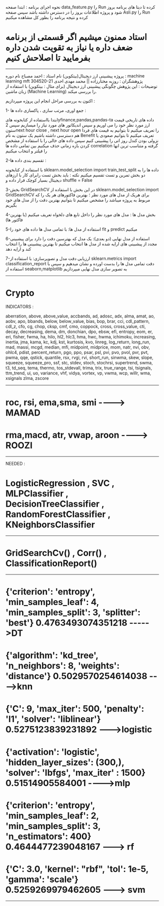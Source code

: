 نحوه اجرای برنامه :
ابتدا صفحه data_feature.py را Run کرده تا دیتا های برنامه بروز شود و پروژه اطلاعات بروز را در دسترس داشته باشد
سپس صفحه Asli.py را Run کرده و نتیجه برنامه را بطور کل مشاهده میکنیم

#  استاد ممنون میشیم اگر قسمتی از برنامه ضعف داره یا نیاز به تقویت شدن داره  بفرمایید تا اصلاحش کنیم

-------------------------------------------------------------------------------------------------

پروژه پیشبینی ارز دیجیتال(بیتکوین)
نام استاد : احمد مصباح
نام دوره : machine learning mft 304520-21
پژوهشگران : روزبه مختارزاده  ||  محمد مهدی احدی
توضیحات : این پژوهش چگونگی پیشبینی ارز دیجیتال (برای مثال : بیتکوین) با استفاده از زبان ماشین (Machine Learning) را بررسی میکند.

اکنون به بررسی مراحل انجام این پروژه میپردازیم :


1- جمع اوری، مرتب سازی ، پاکسازی داده ها :

ابتدا بااستفاده از کتابخونه هایyfinance,pandas,pandas-ta داده های تاریخی قیمت ارز مورد نظر خود را می اوریم و سپس اندیکاتور های مورد نیاز را میسازیم
سپس 2 ستونnext hour close , next hour open را تعریف میکنیم تا بتوانیم به قیمت های فردا هم دسترسی داشته باشیم
یک ستون به نام Benefit  تعریف میکنیم تا بتوانیم صعودی یا نزولی بودن کندل روز اتی را پیشبینی کنیم
سپس داده های خالی را با استفاده از مشخص کردن بازه زمانی  حذف میکنیم 
بین تمامی داده ها correlation گرفته و متناسب ترین انها را فیلتر و انتخاب میکنیم 

2-تقسیم بندی داده ها :

با استفاده از کتابخونه sklearn.model_selection import train_test_split  داده ها را به دو بخش تمرین و تست تقسیم میکنیم 
نکته : باید بخش تست رابرای کار با ارزهای دیجیتال بسیار کوچک قرار داده و shuffle =  False


3-بخش GridSearchCV 
در این بخش با استفاده از sklearn.model_selection import GridSearchCV برای هریک از مدل های مورد نظر ؛ بهترین فاکتورهای هر یک را که مربوط به پروژه میباشد را مشخص میکنیم تا بتوانیم بهترین دقت را از مدل های خود بگیریم


4-بخش مدل ها :
مدل های مورد نظر را داخل تابع های دلخواه تعریف میکنیم (با بهترین فاکتور ها)


5-استفاده از مدل ها:
با تمامی مدل ها داده های خود را fit و predict میکنیم


6-استفاده از مدل نهایی (دو بعدی):
یک مدل که بهترسین دقت را دارد برای پیشبینی مجدد از پیشبینی های ارایه شده از مدل ها انتخاب میکنیم تا بهترین پیشبینی ها را انتخاب کند و ارایه دهد


7-ارزیابی دقت مدل و تصویرسازی:
با استفاده از sklearn.metrics import classification_report دقت تمامی مدل ها را بدست اورده و نشان میدهیم و سپس با استفاده از seaborn,matplotlib  به تصویر سازی مدل نهایی میپردازیم


-----------------------------------------------------------------------------------------------------

# Crypto

INDICATORS :

aberration, above, above_value, accbands, ad, adosc, adx,
alma, amat, ao, aobv, apo, bbands,
below, below_value, bias, bop, brar, cci, cdl_pattern, cdl_z,
cfo, cg, chop, cksp, cmf, cmo, coppock, cross, cross_value,
cti, decay, decreasing, dema, dm, donchian, dpo, ebsw, efi,
entropy, eom, er, eri, fisher, fwma, ha, hilo, hl2, hlc3, hma, hwc,
hwma, ichimoku, increasing, inertia, jma, kama, kc, kdj, kst, kurtosis,
kvo, linreg, log_return, long_run, mad, massi, mcgd, median, mfi,
midpoint, midprice, mom, natr, nvi, obv, ohlc4, pdist, percent_return, pgo,
ppo, psar, psl, pvi, pvo, pvol, pvr, pvt, pwma, qqe, qstick, quantile,
rsx, rvgi, rvi, short_run, sinwma, skew, slope, squeeze,
squeeze_pro, ssf, stc, stdev, stoch, stochrsi, supertrend, swma, t3, td_seq,
tema, thermo, tos_stdevall, trima, trix, true_range, tsi, tsignals, ttm_trend,
ui, uo, variance, vhf, vidya, vortex, vp, vwma, wcp, willr, wma, xsignals
zlma, zscore

-----------------------------------------------------------------------------------------------------

# roc, rsi, ema,sma, smi ----> MAMAD

# rma,macd, atr, vwap, aroon ----> ROOZI

-----------------------------------------------------------------------------------------------------
NEEDED :

# LogisticRegression , SVC , MLPClassifier , DecisionTreeClassifier , RandomForestClassifier , KNeighborsClassifier

-----------------------------------------------------------------------------------------------------
# GridSearchCv() , Corr() , ClassificationReport()
-----------------------------------------------------------------------------------------------------

# {'criterion': 'entropy', 'min_samples_leaf': 4, 'min_samples_split': 3, 'splitter': 'best'} 0.4763493074351218 ----->DT

# {'algorithm': 'kd_tree', 'n_neighbors': 8, 'weights': 'distance'} 0.5029570254614038 ---->knn

# {'C': 9, 'max_iter': 500, 'penalty': 'l1', 'solver': 'liblinear'} 0.5275123839231892 --->logistic

# {'activation': 'logistic', 'hidden_layer_sizes': (300,), 'solver': 'lbfgs', 'max_iter' : 1500} 0.51514905584001 ---->mlp

# {'criterion': 'entropy', 'min_samples_leaf': 2, 'min_samples_split': 3, 'n_estimators': 400} 0.4644477239048167 ---> rf

# {'C': 3.0, 'kernel': "rbf", 'tol': 1e-5, 'gamma': 'scale'}  0.5259269979462605  ---> svm
-----------------------------------------------------------------------------------------------------
